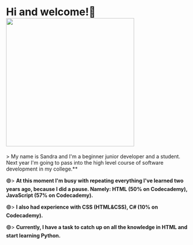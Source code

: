 <h1>Hi and welcome!🌙 </br> <img src = "https://raw.githubusercontent.com/gist/KartSriv/3ec0038fbd26cdac8573382dc1cc857e/raw/b62b85e17ba62459c4c2f37e3d6314407d576f9f/nyancat.gif" width="350"></h1>
> My name is Sandra and I'm a beginner junior developer and a student. Next year I'm going to pass into the high level course of software development in my college.**

🟣> **At this moment I'm busy with repeating everything I've learned two years ago, because I did a pause. Namely: HTML (50% on Codecademy), JavaScript (57% on Codecademy).** 

🟣> **I also had experience with CSS (HTML&CSS), C# (10% on Codecademy).**

🟣> **Currently, I have a task to catch up on all the knowledge in HTML and start learning Python.**

<!--https://raw.githubusercontent.com/gist/KartSriv/3ec0038fbd26cdac8573382dc1cc857e/raw/b62b85e17ba62459c4c2f37e3d6314407d576f9f/nyancat.gif-->
